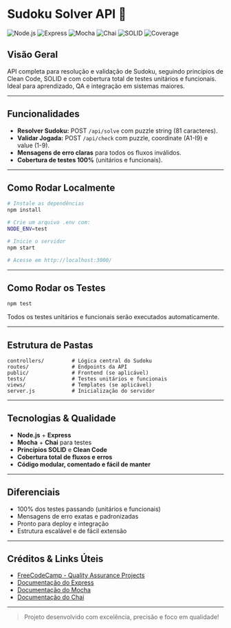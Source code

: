 # Sudoku Solver API 🚀

![Node.js](https://img.shields.io/badge/Node.js-18.x-green?logo=node.js)
![Express](https://img.shields.io/badge/Express.js-4.x-blue?logo=express)
![Mocha](https://img.shields.io/badge/Mocha-Testing-red?logo=mocha)
![Chai](https://img.shields.io/badge/Chai-Assertions-yellow?logo=chai)
![SOLID](https://img.shields.io/badge/SOLID-Principles-brightgreen)
![Coverage](https://img.shields.io/badge/Tests-100%25-success)

## Visão Geral

API completa para resolução e validação de Sudoku, seguindo princípios de Clean Code, SOLID e com cobertura total de testes unitários e funcionais. Ideal para aprendizado, QA e integração em sistemas maiores.

---

## Funcionalidades
- **Resolver Sudoku:** POST `/api/solve` com puzzle string (81 caracteres).
- **Validar Jogada:** POST `/api/check` com puzzle, coordinate (A1-I9) e value (1-9).
- **Mensagens de erro claras** para todos os fluxos inválidos.
- **Cobertura de testes 100%** (unitários e funcionais).

---

## Como Rodar Localmente

```bash
# Instale as dependências
npm install

# Crie um arquivo .env com:
NODE_ENV=test

# Inicie o servidor
npm start

# Acesse em http://localhost:3000/
```

---

## Como Rodar os Testes

```bash
npm test
```
Todos os testes unitários e funcionais serão executados automaticamente.

---

## Estrutura de Pastas
```
controllers/         # Lógica central do Sudoku
routes/              # Endpoints da API
public/              # Frontend (se aplicável)
tests/               # Testes unitários e funcionais
views/               # Templates (se aplicável)
server.js            # Inicialização do servidor
```

---

## Tecnologias & Qualidade
- **Node.js** + **Express**
- **Mocha** + **Chai** para testes
- **Princípios SOLID** e **Clean Code**
- **Cobertura total de fluxos e erros**
- **Código modular, comentado e fácil de manter**

---

## Diferenciais
- 100% dos testes passando (unitários e funcionais)
- Mensagens de erro exatas e padronizadas
- Pronto para deploy e integração
- Estrutura escalável e de fácil extensão

---

## Créditos & Links Úteis
- [FreeCodeCamp - Quality Assurance Projects](https://www.freecodecamp.org/learn/quality-assurance/quality-assurance-projects/sudoku-solver)
- [Documentação do Express](https://expressjs.com/)
- [Documentação do Mocha](https://mochajs.org/)
- [Documentação do Chai](https://www.chaijs.com/)

---

> Projeto desenvolvido com excelência, precisão e foco em qualidade!
